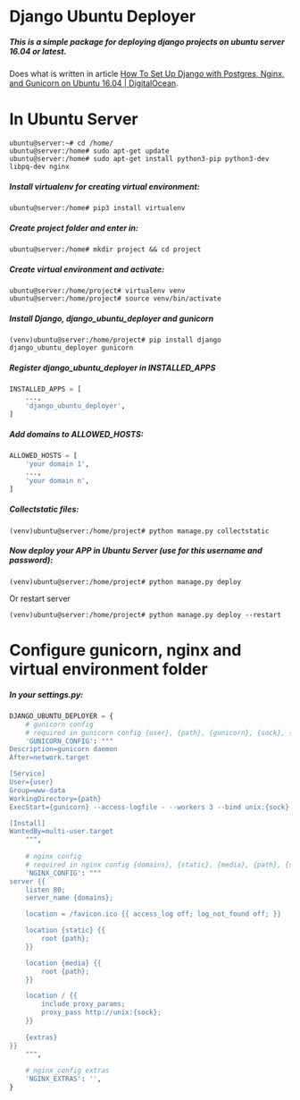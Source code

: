 # Django Ubuntu Deployer
##### This is a simple package for deploying django projects on ubuntu server 16.04 or latest.
Does what is written in article [How To Set Up Django with Postgres, Nginx, and Gunicorn on Ubuntu 16.04 | DigitalOcean](https://www.digitalocean.com/community/tutorials/how-to-set-up-django-with-postgres-nginx-and-gunicorn-on-ubuntu-16-04).

# In Ubuntu Server
```text
ubuntu@server:~# cd /home/
ubuntu@server:/home# sudo apt-get update
ubuntu@server:/home# sudo apt-get install python3-pip python3-dev libpq-dev nginx
```

##### Install virtualenv for creating virtual environment: 
```text
ubuntu@server:/home# pip3 install virtualenv
```

##### Create project folder and enter in:
```text
ubuntu@server:/home# mkdir project && cd project
```

##### Create virtual environment and activate: 
```text
ubuntu@server:/home/project# virtualenv venv
ubuntu@server:/home/project# source venv/bin/activate
```

##### Install Django, django_ubuntu_deployer and gunicorn
```text
(venv)ubuntu@server:/home/project# pip install django django_ubuntu_deployer gunicorn
```

##### Register django_ubuntu_deployer in INSTALLED_APPS
```python
INSTALLED_APPS = [
    ...,
    'django_ubuntu_deployer',
]
```

##### Add domains to ALLOWED_HOSTS:
```python
ALLOWED_HOSTS = [
    'your domain 1',
    ...,
    'your domain n',
]
```

##### Collectstatic files:
```text
(venv)ubuntu@server:/home/project# python manage.py collectstatic
```

##### Now deploy your APP in Ubuntu Server (use for this username and password):
```text
(venv)ubuntu@server:/home/project# python manage.py deploy
```
Or restart server
```text
(venv)ubuntu@server:/home/project# python manage.py deploy --restart
```

# Configure gunicorn, nginx and virtual environment folder
##### In your settings.py:
```python
DJANGO_UBUNTU_DEPLOYER = {
    # gunicorn config
    # required in gunicorn config {user}, {path}, {gunicorn}, {sock}, {name}
    'GUNICORN_CONFIG': """
Description=gunicorn daemon
After=network.target

[Service]
User={user}
Group=www-data
WorkingDirectory={path}
ExecStart={gunicorn} --access-logfile - --workers 3 --bind unix:{sock} {name}.wsgi:application

[Install]
WantedBy=multi-user.target
    """,
    
    # nginx config
    # required in nginx config {domains}, {static}, {media}, {path}, {sock}, {extras}
    'NGINX_CONFIG': """
server {{
    listen 80;
    server_name {domains};

    location = /favicon.ico {{ access_log off; log_not_found off; }}

    location {static} {{
        root {path};
    }}

    location {media} {{
        root {path};
    }}

    location / {{
        include proxy_params;
        proxy_pass http://unix:{sock};
    }}
    
    {extras}
}}
    """,
        
    # nginx_config extras
    'NGINX_EXTRAS': '',
}
```
